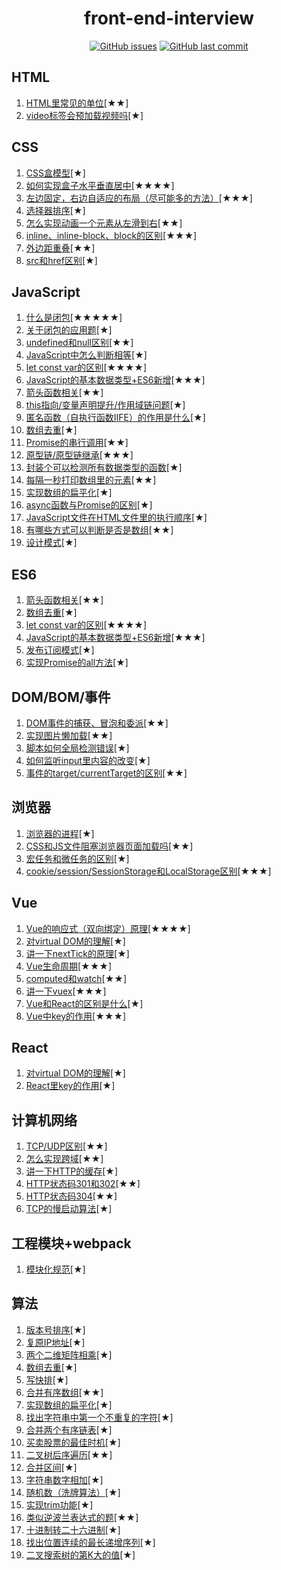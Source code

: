 <h1 align="center">front-end-interview</h1>

<div align="center">
<a href="https://github.com/Liqiuyue9597/front-end-interview/issues"><img alt="GitHub issues" src="https://img.shields.io/github/issues-raw/Liqiuyue9597/front-end-interview?style=for-the-badge"></img></a>
<a href="https://github.com/Liqiuyue9597/front-end-interview"><img alt="GitHub last commit" src="https://img.shields.io/github/last-commit/Liqiuyue9597/front-end-interview?style=for-the-badge"></img></a>
</div>


## HTML
1. [HTML里常见的单位](https://github.com/Liqiuyue9597/front-end-interview/issues/20)[★★]
1. [video标签会预加载视频吗](https://github.com/Liqiuyue9597/front-end-interview/issues/21)[★]

## CSS
1. [CSS盒模型](https://github.com/Liqiuyue9597/front-end-interview/issues/10)[★]
1. [如何实现盒子水平垂直居中](https://github.com/Liqiuyue9597/front-end-interview/issues/8)[★★★★]
1. [左边固定，右边自适应的布局（尽可能多的方法）](https://github.com/Liqiuyue9597/front-end-interview/issues/5)[★★★]
1. [选择器排序](https://github.com/Liqiuyue9597/front-end-interview/issues/32)[★]
1. [怎么实现动画一个元素从左滑到右](https://github.com/Liqiuyue9597/front-end-interview/issues/35)[★★]
1. [inline、inline-block、block的区别](https://github.com/Liqiuyue9597/front-end-interview/issues/42)[★★★]
1. [外边距重叠](https://github.com/Liqiuyue9597/front-end-interview/issues/54)[★★]
1. [src和href区别](https://github.com/Liqiuyue9597/front-end-interview/issues/69)[★]

## JavaScript
1. [什么是闭包](https://github.com/Liqiuyue9597/front-end-interview/issues/18)[★★★★★]
1. [关于闭包的应用题](https://github.com/Liqiuyue9597/front-end-interview/issues/25)[★]
1. [undefined和null区别](https://github.com/Liqiuyue9597/front-end-interview/issues/17)[★★]
1. [JavaScript中怎么判断相等](https://github.com/Liqiuyue9597/front-end-interview/issues/16)[★]
1. [let const var的区别](https://github.com/Liqiuyue9597/front-end-interview/issues/15)[★★★★]
1. [JavaScript的基本数据类型+ES6新增](https://github.com/Liqiuyue9597/front-end-interview/issues/14)[★★★]
1. [箭头函数相关](https://github.com/Liqiuyue9597/front-end-interview/issues/7)[★★]
1. [this指向/变量声明提升/作用域链问题](https://github.com/Liqiuyue9597/front-end-interview/issues/2)[★]
1. [匿名函数（自执行函数IIFE）的作用是什么](https://github.com/Liqiuyue9597/front-end-interview/issues/24)[★]
1. [数组去重](https://github.com/Liqiuyue9597/front-end-interview/issues/26)[★]
1. [Promise的串行调用](https://github.com/Liqiuyue9597/front-end-interview/issues/38)[★★]
1. [原型链/原型链继承](https://github.com/Liqiuyue9597/front-end-interview/issues/44)[★★★]
1. [封装个可以检测所有数据类型的函数](https://github.com/Liqiuyue9597/front-end-interview/issues/43)[★]
1. [每隔一秒打印数组里的元素](https://github.com/Liqiuyue9597/front-end-interview/issues/41)[★★]
1. [实现数组的扁平化](https://github.com/Liqiuyue9597/front-end-interview/issues/40)[★]
1. [async函数与Promise的区别](https://github.com/Liqiuyue9597/front-end-interview/issues/39)[★]
1. [JavaScript文件在HTML文件里的执行顺序](https://github.com/Liqiuyue9597/front-end-interview/issues/45)[★]
1. [有哪些方式可以判断是否是数组](https://github.com/Liqiuyue9597/front-end-interview/issues/53)[★★]
1. [设计模式](https://github.com/Liqiuyue9597/front-end-interview/issues/61)[★]

## ES6
1. [箭头函数相关](https://github.com/Liqiuyue9597/front-end-interview/issues/7)[★★]
1. [数组去重](https://github.com/Liqiuyue9597/front-end-interview/issues/26)[★]
1. [let const var的区别](https://github.com/Liqiuyue9597/front-end-interview/issues/15)[★★★★]
1. [JavaScript的基本数据类型+ES6新增](https://github.com/Liqiuyue9597/front-end-interview/issues/14)[★★★]
1. [发布订阅模式](https://github.com/Liqiuyue9597/front-end-interview/issues/66)[★]
1. [实现Promise的all方法](https://github.com/Liqiuyue9597/front-end-interview/issues/68)[★]

## DOM/BOM/事件
1. [DOM事件的捕获、冒泡和委派](https://github.com/Liqiuyue9597/front-end-interview/issues/33)[★★]
1. [实现图片懒加载](https://github.com/Liqiuyue9597/front-end-interview/issues/29)[★★]
1. [脚本如何全局检测错误](https://github.com/Liqiuyue9597/front-end-interview/issues/34)[★]
1. [如何监听input里内容的改变](https://github.com/Liqiuyue9597/front-end-interview/issues/57)[★]
1. [事件的target/currentTarget的区别](https://github.com/Liqiuyue9597/front-end-interview/issues/71)[★★]

## 浏览器
1. [浏览器的进程](https://github.com/Liqiuyue9597/front-end-interview/issues/47)[★]
1. [CSS和JS文件阻塞浏览器页面加载吗](https://github.com/Liqiuyue9597/front-end-interview/issues/46)[★★]
1. [宏任务和微任务的区别](https://github.com/Liqiuyue9597/front-end-interview/issues/48)[★]
1. [cookie/session/SessionStorage和LocalStorage区别](https://github.com/Liqiuyue9597/front-end-interview/issues/56)[★★★]

## Vue
1. [Vue的响应式（双向绑定）原理](https://github.com/Liqiuyue9597/front-end-interview/issues/13)[★★★★]
1. [对virtual DOM的理解](https://github.com/Liqiuyue9597/front-end-interview/issues/12)[★]
1. [讲一下nextTick的原理](https://github.com/Liqiuyue9597/front-end-interview/issues/58)[★]
1. [Vue生命周期](https://github.com/Liqiuyue9597/front-end-interview/issues/59)[★★★]
1. [computed和watch](https://github.com/Liqiuyue9597/front-end-interview/issues/60)[★★]
1. [讲一下vuex](https://github.com/Liqiuyue9597/front-end-interview/issues/62)[★★★]
1. [Vue和React的区别是什么](https://github.com/Liqiuyue9597/front-end-interview/issues/67)[★]
1. [Vue中key的作用](https://github.com/Liqiuyue9597/front-end-interview/issues/74)[★★★]

## React
1. [对virtual DOM的理解](https://github.com/Liqiuyue9597/front-end-interview/issues/12)[★]
1. [React里key的作用](https://github.com/Liqiuyue9597/front-end-interview/issues/23)[★]

## 计算机网络
1. [TCP/UDP区别](https://github.com/Liqiuyue9597/front-end-interview/issues/11)[★★]
1. [怎么实现跨域](https://github.com/Liqiuyue9597/front-end-interview/issues/9)[★★]
1. [讲一下HTTP的缓存](https://github.com/Liqiuyue9597/front-end-interview/issues/22)[★]
1. [HTTP状态码301和302](https://github.com/Liqiuyue9597/front-end-interview/issues/31)[★★]
1. [HTTP状态码304](https://github.com/Liqiuyue9597/front-end-interview/issues/36)[★★]
1. [TCP的慢启动算法](https://github.com/Liqiuyue9597/front-end-interview/issues/37)[★]

## 工程模块+webpack
1. [模块化规范](https://github.com/Liqiuyue9597/front-end-interview/issues/51)[★]

## 算法
1. [版本号排序](https://github.com/Liqiuyue9597/front-end-interview/issues/4)[★]
1. [复原IP地址](https://github.com/Liqiuyue9597/front-end-interview/issues/6)[★]
1. [两个二维矩阵相乘](https://github.com/Liqiuyue9597/front-end-interview/issues/19)[★]
1. [数组去重](https://github.com/Liqiuyue9597/front-end-interview/issues/26)[★]
1. [写快排](https://github.com/Liqiuyue9597/front-end-interview/issues/28)[★]
1. [合并有序数组](https://github.com/Liqiuyue9597/front-end-interview/issues/27)[★★]
1. [实现数组的扁平化](https://github.com/Liqiuyue9597/front-end-interview/issues/40)[★]
1. [找出字符串中第一个不重复的字符](https://github.com/Liqiuyue9597/front-end-interview/issues/49)[★]
1. [合并两个有序链表](https://github.com/Liqiuyue9597/front-end-interview/issues/50)[★]
1. [买卖股票的最佳时机](https://github.com/Liqiuyue9597/front-end-interview/issues/52)[★]
1. [二叉树后序遍历](https://github.com/Liqiuyue9597/front-end-interview/issues/63)[★★]
1. [合并区间](https://github.com/Liqiuyue9597/front-end-interview/issues/64)[★]
1. [字符串数字相加](https://github.com/Liqiuyue9597/front-end-interview/issues/65)[★]
1. [随机数（洗牌算法）](https://github.com/Liqiuyue9597/front-end-interview/issues/70)[★]
1. [实现trim功能](https://github.com/Liqiuyue9597/front-end-interview/issues/72)[★]
1. [类似逆波兰表达式的题](https://github.com/Liqiuyue9597/front-end-interview/issues/73)[★★]
1. [十进制转二十六进制](https://github.com/Liqiuyue9597/front-end-interview/issues/75)[★]
1. [找出位置连续的最长递增序列](https://github.com/Liqiuyue9597/front-end-interview/issues/76)[★]
1. [二叉搜索树的第K大的值](https://github.com/Liqiuyue9597/front-end-interview/issues/77)[★]